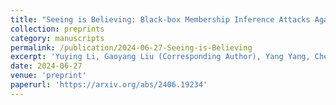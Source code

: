 ```yaml
---
title: "Seeing is Believing: Black-box Membership Inference Attacks Against Retrieval Augmented Generation"
collection: preprints
category: manuscripts
permalink: /publication/2024-06-27-Seeing-is-Believing
excerpt: 'Yuying Li, Gaoyang Liu (Corresponding Author), Yang Yang, Chen Wang'
date: 2024-06-27
venue: 'preprint'
paperurl: 'https://arxiv.org/abs/2406.19234'
---
```

